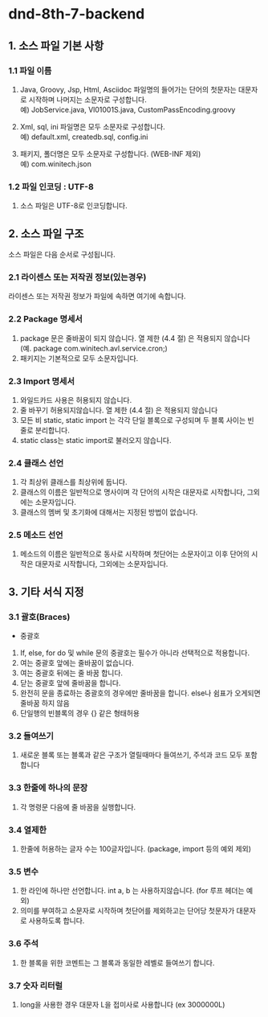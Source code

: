 # dnd-8th-7-backend

## 1. 소스 파일 기본 사항

### 1.1 파일 이름

1) Java, Groovy, Jsp, Html, Asciidoc 파일명의 들어가는 단어의 첫문자는 대문자로 시작하며 나머지는 소문자로 구성합니다.<br>
예) JobService.java, Vl01001S.java, CustomPassEncoding.groovy

2) Xml, sql, ini 파일명은 모두 소문자로 구성합니다.<br>
예) default.xml, createdb.sql, config.ini

3) 패키지, 폴더명은 모두 소문자로 구성합니다. (WEB-INF 제외)<br>
예) com.winitech.json

### 1.2 파일 인코딩 : UTF-8

1) 소스 파일은 UTF-8로 인코딩합니다.

## 2. 소스 파일 구조

소스 파일은 다음 순서로 구성됩니다.

### 2.1 라이센스 또는 저작권 정보(있는경우)

라이센스 또는 저작권 정보가 파일에 속하면 여기에 속합니다.

### 2.2 Package 명세서

1) package 문은 줄바꿈이 되지 않습니다. 열 제한 (4.4 절) 은 적용되지 않습니다 (예. package com.winitech.avl.service.cron;)
2) 패키지는 기본적으로 모두 소문자입니다.

### 2.3 Import 명세서

1) 와일드카드 사용은 허용되지 않습니다.
2) 줄 바꾸기 허용되지않습니다. 열 제한 (4.4 절) 은 적용되지 않습니다
3) 모든 비 static, static import 는 각각 단일 블록으로 구성되며 두 블록 사이는 빈 줄로 분리합니다.
4) static class는 static import로 불러오지 않습니다.

### 2.4 클래스 선언

1) 각 최상위 클래스를 최상위에 둡니다.
2) 클래스의 이름은 일반적으로 명사이며 각 단어의 시작은 대문자로 시작합니다, 그외에는 소문자입니다.
3) 클래스의 멤버 및 초기화에 대해서는 지정된 방법이 없습니다.

### 2.5 메소드 선언

1) 메소드의 이름은 일반적으로 동사로 시작하며 첫단어는 소문자이고 이후 단어의 시작은 대문자로 시작합니다, 그외에는 소문자입니다.

## 3. 기타 서식 지정

### 3.1 괄호(Braces)

- 중괄호

1) If, else, for do 및 while 문의 중괄호는 필수가 아니라 선택적으로 적용합니다.
2) 여는 중괄호 앞에는 줄바꿈이 없습니다.
3) 여는 중괄호 뒤에는 줄 바꿈 합니다.
4) 닫는 중괄호 앞에 줄바꿈을 합니다.
5) 완전히 문을 종료하는 중괄호의 경우에만 줄바꿈을 합니다. else나 쉼표가 오게되면 줄바꿈 하지 않음
6) 단일행의 빈블록의 경우 {} 같은 형태허용

### 3.2 들여쓰기

1) 새로운 블록 또는 블록과 같은 구조가 열릴때마다 들여쓰기, 주석과 코드 모두 포함합니다

### 3.3 한줄에 하나의 문장

1) 각 명령문 다음에 줄 바꿈을 실행합니다.

### 3.4 열제한

1) 한줄에 허용하는 글자 수는 100글자입니다. (package, import 등의 예외 제외)

### 3.5 변수

1) 한 라인에 하나만 선언합니다. int a, b 는 사용하지않습니다. (for 루프 헤더는 예외)
2) 의미를 부여하고 소문자로 시작하며 첫단어를 제외하고는 단어당 첫문자가 대문자로 사용하도록 합니다.

### 3.6 주석

1) 한 블록을 위한 코멘트는 그 블록과 동일한 레벨로 들여쓰기 합니다.

### 3.7 숫자 리터럴

1) long을 사용한 경우 대문자 L을 접미사로 사용합니다 (ex 3000000L)

